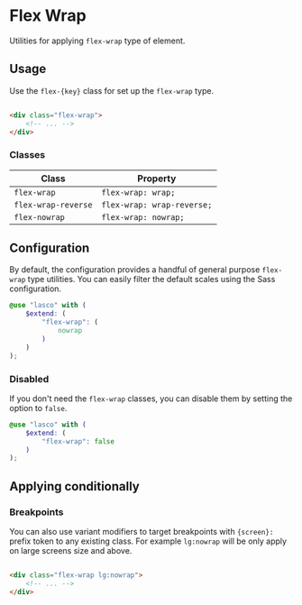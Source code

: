 # Flex Wrap

Utilities for applying `flex-wrap` type of element.

## Usage

Use the `flex-{key}` class for set up the `flex-wrap` type.

```html

<div class="flex-wrap">
    <!-- ... -->
</div>
```

### Classes

| Class               | Property                   |
|---------------------|----------------------------|
| `flex-wrap`         | `flex-wrap: wrap;`         |
| `flex-wrap-reverse` | `flex-wrap: wrap-reverse;` |
| `flex-nowrap`       | `flex-wrap: nowrap;`       |

## Configuration

By default, the configuration provides a handful of general purpose `flex-wrap` type utilities. You can easily filter the
default scales using the Sass configuration.

```scss
@use "lasco" with (
    $extend: (
        "flex-wrap": (
            nowrap
        )
    )
);
```

### Disabled

If you don't need the `flex-wrap` classes, you can disable them by setting the option to `false`.

```scss
@use "lasco" with (
    $extend: (
        "flex-wrap": false
    )
);
```

## Applying conditionally

### Breakpoints

You can also use variant modifiers to target breakpoints with `{screen}:` prefix token to any existing class. For
example `lg:nowrap` will be only apply on large screens size and above.

```html

<div class="flex-wrap lg:nowrap">
    <!-- ... -->
</div>
```
